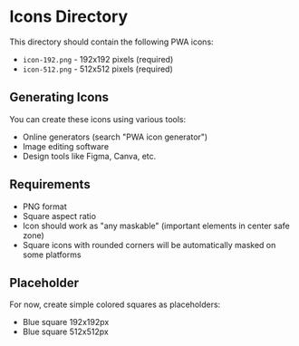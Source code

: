 # Icons Directory

This directory should contain the following PWA icons:

- `icon-192.png` - 192x192 pixels (required)
- `icon-512.png` - 512x512 pixels (required)

## Generating Icons

You can create these icons using various tools:
- Online generators (search "PWA icon generator")
- Image editing software
- Design tools like Figma, Canva, etc.

## Requirements

- PNG format
- Square aspect ratio
- Icon should work as "any maskable" (important elements in center safe zone)
- Square icons with rounded corners will be automatically masked on some platforms

## Placeholder

For now, create simple colored squares as placeholders:
- Blue square 192x192px
- Blue square 512x512px
